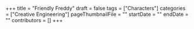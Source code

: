 +++
title = "Friendly Freddy"
draft = false
tags = ["Characters"]
categories = ["Creative Engineering"]
pageThumbnailFile = ""
startDate = ""
endDate = ""
contributors = []
+++
